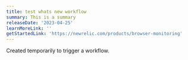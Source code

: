 ```yaml
---
title: test whats new workflow
summary: This is a summary
releaseDate: '2023-04-25'
learnMoreLink: ''
getStartedLink: 'https://newrelic.com/products/browser-monitoring'
---
```


Created temporarily to trigger a workflow.
